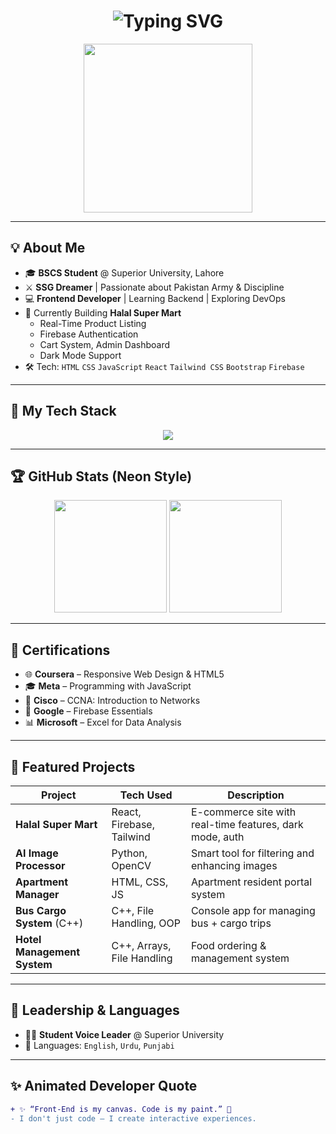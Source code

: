 <h1 align="center">
  <img src="https://readme-typing-svg.demolab.com?font=Fira+Code&weight=700&pause=1000&color=39FF14&background=000000FF&center=true&vCenter=true&lines=Hi+there+%F0%9F%91%8B%2C+I'm+Muhammad+Shumail+Affan!;CS+Student+%7C+Web+Dev+%7C+Future+SSG+Officer;Frontend+%7C+React+%7C+Bootstrap+%7C+Tailwind;Coding+Dreamer+%F0%9F%8E%A8+Builder+of+Digital+Worlds!" alt="Typing SVG" />
</h1>

<div align="center">
  <img src="https://media.giphy.com/media/qgQUggAC3Pfv687qPC/giphy.gif" width="270px" height="auto" />
</div>

---

## 💡 About Me

- 🎓 **BSCS Student** @ Superior University, Lahore  
- ⚔️ **SSG Dreamer** | Passionate about Pakistan Army & Discipline  
- 💻 **Frontend Developer** | Learning Backend | Exploring DevOps  
- 🛒 Currently Building **Halal Super Mart**  
  - Real-Time Product Listing  
  - Firebase Authentication  
  - Cart System, Admin Dashboard  
  - Dark Mode Support  
- 🛠️ Tech: `HTML` `CSS` `JavaScript` `React` `Tailwind CSS` `Bootstrap` `Firebase`

---

## 🚀 My Tech Stack

<p align="center">
  <img src="https://skillicons.dev/icons?i=html,css,js,react,tailwind,bootstrap,firebase,git,vscode" />
</p>

---

## 🏆 GitHub Stats (Neon Style)

<div align="center">
  <img src="https://github-readme-stats.vercel.app/api?username=shumailaffan&show_icons=true&theme=tokyonight&title_color=39FF14&icon_color=39FF14&text_color=39FF14&bg_color=000000" height="180"/>
  <img src="https://github-readme-stats.vercel.app/api/top-langs/?username=shumailaffan&layout=compact&theme=tokyonight&title_color=39FF14&text_color=39FF14&bg_color=000000" height="180"/>
</div>

---

## 📜 Certifications

- 🌐 **Coursera** – Responsive Web Design & HTML5  
- 🎓 **Meta** – Programming with JavaScript  
- 🔐 **Cisco** – CCNA: Introduction to Networks  
- 💾 **Google** – Firebase Essentials  
- 📊 **Microsoft** – Excel for Data Analysis  

---

## 🧠 Featured Projects

| Project                      | Tech Used                                     | Description                                              |
|-----------------------------|-----------------------------------------------|----------------------------------------------------------|
| **Halal Super Mart**        | React, Firebase, Tailwind                     | E-commerce site with real-time features, dark mode, auth |
| **AI Image Processor**      | Python, OpenCV                                | Smart tool for filtering and enhancing images            |
| **Apartment Manager**       | HTML, CSS, JS                                 | Apartment resident portal system                         |
| **Bus Cargo System** (C++)  | C++, File Handling, OOP                       | Console app for managing bus + cargo trips               |
| **Hotel Management System** | C++, Arrays, File Handling                    | Food ordering & management system                        |

---

## 👑 Leadership & Languages

- 🧑‍💼 **Student Voice Leader** @ Superior University  
- 💬 Languages: `English`, `Urdu`, `Punjabi`

---

## ✨ Animated Developer Quote

```diff
+ ✨ “Front-End is my canvas. Code is my paint.” 🎨
- I don't just code — I create interactive experiences.
